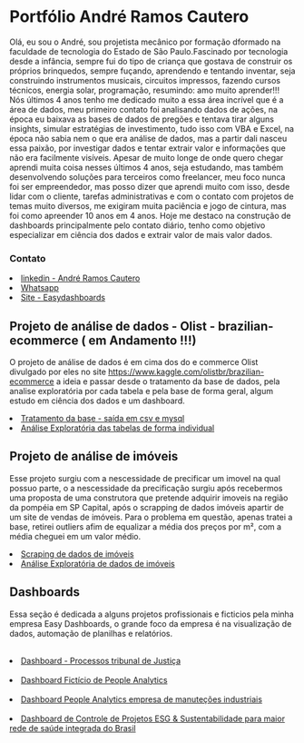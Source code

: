 <h1>Portfólio André Ramos Cautero</h1>
<p>
  Olá, eu sou o André, sou projetista mecânico por formação dformado na faculdade de tecnologia do Estado de São Paulo.Fascinado por tecnologia desde a infância, sempre fui do tipo de criança que gostava de construir os próprios brinquedos, sempre fuçando, aprendendo e tentando inventar, seja construindo instrumentos musicais, circuitos impressos, fazendo cursos técnicos, energia solar, programação, resumindo: amo muito aprender!!! 
  Nós últimos 4 anos tenho me dedicado muito a essa área incrível que é a área de dados, meu primeiro contato foi analisando dados de ações, na época eu baixava as bases de dados de pregões e tentava tirar alguns insights, simular estratégias de investimento, tudo isso com VBA e Excel, na época não sabia nem o que era análise de dados, mas a partir dali nasceu essa paixão, por investigar dados e tentar extrair valor e informações que não era facilmente visíveis.
  Apesar de muito longe de onde quero chegar aprendi muita coisa nesses últimos 4 anos, seja estudando, mas também desenvolvendo soluções para terceiros como freelancer, meu foco nunca foi ser empreendedor, mas posso dizer que aprendi muito com isso, desde lidar com o cliente, tarefas administrativas e com o contato com projetos de temas muito diversos, me exigiram muita paciência e jogo de cintura, mas foi como apreender 10 anos em 4 anos. Hoje me destaco na construção de dashboards principalmente pelo contato diário, tenho como objetivo especializar em ciência dos dados e extrair valor de mais valor dados.
</p>
<h3>Contato</h3>
<li><a href='https://www.linkedin.com/in/andr%C3%A9-ramos-cautero-24724590/'>linkedin - André Ramos Cautero</a></li>
<li><a href='https://api.whatsapp.com/send?phone=5547988243113&text=Ol%C3%A1%20Easy%20Dashboards!'>Whatsapp</a></li>
<li><a href='http://www.easydashboards.com.br/'>Site - Easydashboards</a></li>





<h2> Projeto de análise de dados - Olist - brazilian-ecommerce ( em Andamento !!!)</h2>

O projeto de análise de dados é em cima dos do e commerce Olist divulgado por eles no site https://www.kaggle.com/olistbr/brazilian-ecommerce 
a ideia e passar desde o tratamento da base de dados, pela analise exploratória por cada tabela e pela base de forma geral, algum estudo em ciência dos dados e um dashboard.


<li><a href="https://github.com/andre90cautero/Projeto_Olist_brazilian_ecommerce/blob/main/tratamento_base_olist.ipynb">Tratamento da base - saída em csv e mysql </a></li>
<li><a href='https://github.com/andre90cautero/Projeto_Olist_brazilian_ecommerce/blob/main/analise_exploratoria_tabelas.ipynb'>Análise Exploratória das tabelas de forma individual</a></li>
<h2> Projeto de análise de imóveis</h2>

Esse projeto surgiu com a nescessidade de precificar um imovel na qual possuo parte, o a nescessidade da precificação surgiu após recebermos uma proposta
de uma construtora que pretende adquirir imoveis na região da pompéia em SP Capital, após o scrapping de dados imóveis apartir de um site de vendas de imóveis.
Para o problema em questão, apenas tratei a base, retirei outliers afim de equalizar a média dos preços por m², com a média cheguei em um valor médio.



<li><a href="https://github.com/andre90cautero/Scraping_imoveis">Scraping de dados de imóveis</a></li>

<li><a href="https://colab.research.google.com/drive/1_71uHhFaSdvcA5DaLK182mGmMzhiu2JG?usp=sharing">Análise Exploratória de dados de imóveis</a></li>


<h2> Dashboards </h2>
<p>
  Essa seção é dedicada a alguns projetos profissionais e ficticios pela minha empresa Easy Dashboards, o grande foco da empresa é na visualização de dados, automação de planilhas e relatórios.
</p>
<br>
<li><a href="https://app.powerbi.com/view?r=eyJrIjoiOTY4Zjk1NmQtNzFmMy00YzQxLWEzOTAtYjViM2ZhMjE4MzE1IiwidCI6IjRlZTcwOTI1LWQwODMtNDcxMi1iYmQ0LWQ5MDY2ZDlmY2Y4MiJ9&pageName=ReportSection">Dashboard - Processos tribunal de Justiça</a></li>
<br>
<li><a href="https://app.powerbi.com/view?r=eyJrIjoiYjZhZDYyYjItMjM1OS00ODBlLWI4ZjYtZjkwZjZhOGQ1OTMxIiwidCI6IjRlZTcwOTI1LWQwODMtNDcxMi1iYmQ0LWQ5MDY2ZDlmY2Y4MiJ9&pageName=ReportSection2edf54bdbd201b4a7c10
">Dashboard Fictício de People Analytics</a></li>
<br>
<li><a href="https://app.powerbi.com/view?r=eyJrIjoiNzNjMzViNGUtM2Y4ZS00ZTQzLTg3ODktMWEwNjMwMGM2NTBkIiwidCI6IjRlZTcwOTI1LWQwODMtNDcxMi1iYmQ0LWQ5MDY2ZDlmY2Y4MiJ9">Dashboard People Analytics empresa de manuteções industriais</a></li>
<br>
<li><a href="https://app.powerbi.com/view?r=eyJrIjoiYTc0MDE4NjItZmZkOS00NWQ1LWE3MzQtMjFhYmIyZmJhNzgzIiwidCI6IjRlZTcwOTI1LWQwODMtNDcxMi1iYmQ0LWQ5MDY2ZDlmY2Y4MiJ9&pageName=ReportSection7566dd3ad7501233c2a8">Dashboard de Controle de Projetos ESG & Sustentabilidade para maior rede de saúde integrada do Brasil </a></li>

